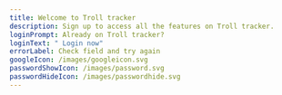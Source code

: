 ```yaml
---
title: Welcome to Troll tracker
description: Sign up to access all the features on Troll tracker.
loginPrompt: Already on Troll tracker?
loginText: " Login now"
errorLabel: Check field and try again
googleIcon: /images/googleicon.svg
passwordShowIcon: /images/password.svg
passwordHideIcon: /images/passwordhide.svg
---
```


